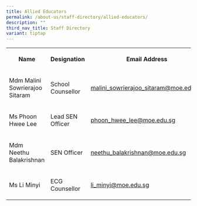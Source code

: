 ```yaml
---
title: Allied Educators
permalink: /about-us/staff-directory/allied-educators/
description: ""
third_nav_title: Staff Directory
variant: tiptap
---
```

<table style="minWidth: 75px">
<colgroup>
<col>
<col>
<col>
</colgroup>
<tbody>
<tr>
<th rowspan="1" colspan="1">
<p><strong>Name</strong>
</p>
</th>
<th rowspan="1" colspan="1">
<p><strong>Designation</strong>
</p>
</th>
<th rowspan="1" colspan="1">
<p><strong>Email Address</strong>
</p>
</th>
</tr>
<tr>
<td rowspan="1" colspan="1">
<p>Mdm Malini Sowrierajoo Sitaram</p>
</td>
<td rowspan="1" colspan="1">
<p>School Counsellor</p>
</td>
<td rowspan="1" colspan="1">
<p><a href="mailto:malini_sowrierajoo_sitaram@moe.edu.sg" rel="noopener noreferrer nofollow" target="_blank">malini_sowrierajoo_sitaram@moe.edu.sg</a>
</p>
</td>
</tr>
<tr>
<td rowspan="1" colspan="1">
<p>Ms Phoon Hwee Lee</p>
</td>
<td rowspan="1" colspan="1">
<p>Lead SEN Officer</p>
</td>
<td rowspan="1" colspan="1">
<p><a href="mailto:phoon_hwee_lee@moe.edu.sg" rel="noopener noreferrer nofollow" target="_blank">phoon_hwee_lee@moe.edu.sg</a>
</p>
</td>
</tr>
<tr>
<td rowspan="1" colspan="1">
<p>Mdm Neethu Balakrishnan</p>
</td>
<td rowspan="1" colspan="1">
<p>SEN Officer</p>
</td>
<td rowspan="1" colspan="1">
<p><a href="mailto:neethu_balakrishnan@moe.edu.sg" rel="noopener noreferrer nofollow" target="_blank">neethu_balakrishnan@moe.edu.sg</a>
</p>
</td>
</tr>
<tr>
<td rowspan="1" colspan="1">
<p>Ms Li Minyi</p>
</td>
<td rowspan="1" colspan="1">
<p>ECG Counsellor</p>
</td>
<td rowspan="1" colspan="1">
<p><a href="mailto:li_minyi@moe.edu.sg" rel="noopener noreferrer nofollow" target="_blank">li_minyi@moe.edu.sg</a>
</p>
</td>
</tr>
</tbody>
</table>
<p></p>